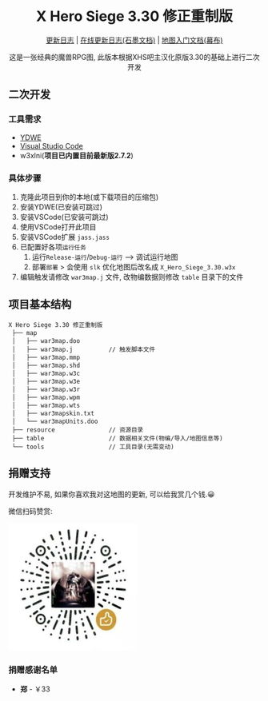 <h1 align="center">X Hero Siege 3.30 修正重制版</h1>

<p align="center">
<a href="./CHANGELOG.md">更新日志</a> |
<a href="https://shimo.im/docs/JYc6w8RkwJjgHCrp/">在线更新日志(石墨文档)</a> |
<a href="https://mubu.com/doc/47nH6XS-KsM">地图入门文档(幕布)</a>
</p>

<p align="center">这是一张经典的魔兽RPG图, 此版本根据XHS吧主汉化原版3.30的基础上进行二次开发</p>

## 二次开发

### 工具需求

- [YDWE](http://www.ydwe.net/download.html)
- [Visual Studio Code](https://code.visualstudio.com/)
- w3xlni(**项目已内置目前最新版2.7.2**)

### 具体步骤

1. 克隆此项目到你的本地(或下载项目的压缩包)
2. 安装YDWE(已安装可跳过)
3. 安装VSCode(已安装可跳过)
4. 使用VSCode打开此项目
5. 安装VSCode扩展 `jass.jass`
6. 已配置好各项`运行任务`
   1. 运行`Release-运行`/`Debug-运行` --> 调试运行地图
   2. 部署`部署` > 会使用 `slk` 优化地图后改名成 `X_Hero_Siege_3.30.w3x`
7. 编辑触发请修改 `war3map.j` 文件, 改物编数据则修改 `table` 目录下的文件

## 项目基本结构

```
X Hero Siege 3.30 修正重制版
 ├── map
 │   ├── war3map.doo
 │   ├── war3map.j          // 触发脚本文件
 │   ├── war3map.mmp
 │   ├── war3map.shd
 │   ├── war3map.w3c
 │   ├── war3map.w3e
 │   ├── war3map.w3r
 │   ├── war3map.wpm
 │   ├── war3map.wts
 │   ├── war3mapskin.txt
 │   └── war3mapUnits.doo
 ├── resource               // 资源目录
 ├── table                  // 数据相关文件(物编/导入/地图信息等)
 └── tools                  // 工具目录(无需变动)
```

## 捐赠支持

开发维护不易, 如果你喜欢我对这地图的更新, 可以给我赏几个钱.😀

微信扫码赞赏:

![微信赞赏码](images/wechat_pay.jpg)

### 捐赠感谢名单

-  **郑**  - ￥33
